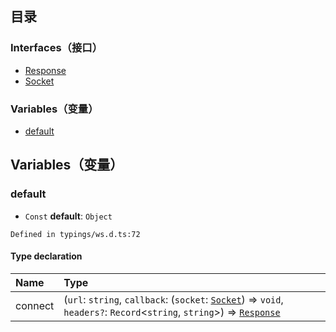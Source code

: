 ## 目录

### Interfaces（接口）
- [Response](https://cloud.tencent.com/document/product/1484/75828)
- [Socket](https://cloud.tencent.com/document/product/1484/75829)

### Variables（变量）
- [default](#default)

## Variables（变量）

[](id:default)
### default
- `Const` **default**: `Object`

```
Defined in typings/ws.d.ts:72
```

#### Type declaration
| Name      | Type                                                         |
| :-------- | :----------------------------------------------------------- |
| connect | (`url`: `string`, `callback`: (`socket`: [`Socket`](https://cloud.tencent.com/document/product/1484/75829)) => `void`, `headers?`: `Record`<`string`, `string`\>) => [`Response`](https://cloud.tencent.com/document/product/1484/75828) |
